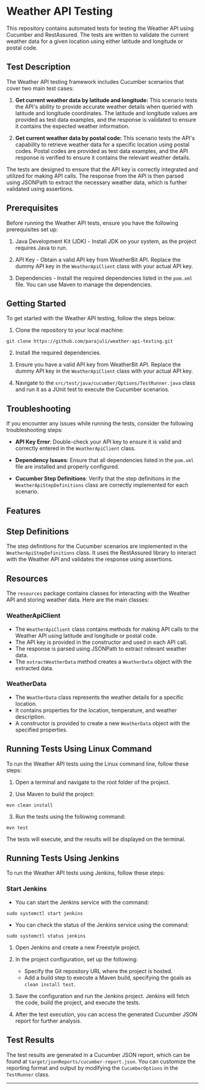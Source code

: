 # Weather API Testing

This repository contains automated tests for testing the Weather API using Cucumber and RestAssured. The tests are written to validate the current weather data for a given location using either latitude and longitude or postal code.

## Test Description
The Weather API testing framework includes Cucumber scenarios that cover two main test cases:

1. **Get current weather data by latitude and longitude:** This scenario tests the API's ability to provide accurate weather details when queried with latitude and longitude coordinates. The latitude and longitude values are provided as test data examples, and the response is validated to ensure it contains the expected weather information.

2. **Get current weather data by postal code:** This scenario tests the API's capability to retrieve weather data for a specific location using postal codes. Postal codes are provided as test data examples, and the API response is verified to ensure it contains the relevant weather details.

The tests are designed to ensure that the API key is correctly integrated and utilized for making API calls. The response from the API is then parsed using JSONPath to extract the necessary weather data, which is further validated using assertions.

## Prerequisites

Before running the Weather API tests, ensure you have the following prerequisites set up:

1. Java Development Kit (JDK) - Install JDK on your system, as the project requires Java to run.

2. API Key - Obtain a valid API key from WeatherBit API. Replace the dummy API key in the `WeatherApiClient` class with your actual API key.

3. Dependencies - Install the required dependencies listed in the `pom.xml` file. You can use Maven to manage the dependencies.

## Getting Started

To get started with the Weather API testing, follow the steps below:

1. Clone the repository to your local machine:

```
git clone https://github.com/parajuli/weather-api-testing.git
```

2. Install the required dependencies.

3. Ensure you have a valid API key from WeatherBit API. Replace the dummy API key in the `WeatherApiClient` class with your actual API key.

4. Navigate to the `src/test/java/cucumber/Options/TestRunner.java` class and run it as a JUnit test to execute the Cucumber scenarios.

## Troubleshooting

If you encounter any issues while running the tests, consider the following troubleshooting steps:

- **API Key Error**: Double-check your API key to ensure it is valid and correctly entered in the `WeatherApiClient` class.

- **Dependency Issues**: Ensure that all dependencies listed in the `pom.xml` file are installed and properly configured.

- **Cucumber Step Definitions**: Verify that the step definitions in the `WeatherApiStepDefinitions` class are correctly implemented for each scenario.

## Features

## Step Definitions

The step definitions for the Cucumber scenarios are implemented in the `WeatherApiStepDefinitions` class. It uses the RestAssured library to interact with the Weather API and validates the response using assertions.

## Resources

The `resources` package contains classes for interacting with the Weather API and storing weather data. Here are the main classes:

### WeatherApiClient

- The `WeatherApiClient` class contains methods for making API calls to the Weather API using latitude and longitude or postal code.
- The API key is provided in the constructor and used in each API call.
- The response is parsed using JSONPath to extract relevant weather data.
- The `extractWeatherData` method creates a `WeatherData` object with the extracted data.

### WeatherData

- The `WeatherData` class represents the weather details for a specific location.
- It contains properties for the location, temperature, and weather description.
- A constructor is provided to create a new `WeatherData` object with the specified properties.

## Running Tests Using Linux Command

To run the Weather API tests using the Linux command line, follow these steps:

1. Open a terminal and navigate to the root folder of the project.

2. Use Maven to build the project:

```
mvn clean install
```

3. Run the tests using the following command:

```
mvn test
```

The tests will execute, and the results will be displayed on the terminal.

## Running Tests Using Jenkins

To run the Weather API tests using Jenkins, follow these steps:

### Start Jenkins

- You can start the Jenkins service with the command:

```
sudo systemctl start jenkins
```
- You can check the status of the Jenkins service using the command:

```
sudo systemctl status jenkins
```

1. Open Jenkins and create a new Freestyle project.

2. In the project configuration, set up the following:

   - Specify the Git repository URL where the project is hosted.
   - Add a build step to execute a Maven build, specifying the goals as `clean install test`.

3. Save the configuration and run the Jenkins project. Jenkins will fetch the code, build the project, and execute the tests.

4. After the test execution, you can access the generated Cucumber JSON report for further analysis.

## Test Results
The test results are generated in a Cucumber JSON report, which can be found at `target/jsonReports/cucumber-report.json`. You can customize the reporting format and output by modifying the `CucumberOptions` in the `TestRunner` class.

---

